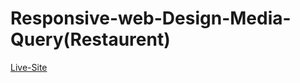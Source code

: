 # Responsive-web-Design-Media-Query(Restaurent)
[Live-Site](https://ishrakabir.github.io/Responsive-web-Design-Media-Query/) 
